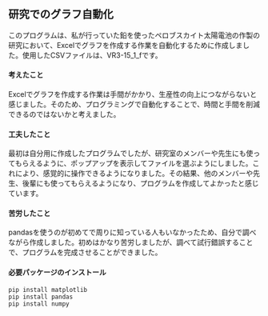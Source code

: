 ## 研究でのグラフ自動化

このプログラムは、私が行っていた鉛を使ったペロブスカイト太陽電池の作製の研究において、Excelでグラフを作成する作業を自動化するために作成しました。使用したCSVファイルは、VR3-15_1_fです。

#### 考えたこと

Excelでグラフを作成する作業は手間がかかり、生産性の向上につながらないと感じました。そのため、プログラミングで自動化することで、時間と手間を削減できるのではないかと考えました。

#### 工夫したこと

最初は自分用に作成したプログラムでしたが、研究室のメンバーや先生にも使ってもらえるように、ポップアップを表示してファイルを選ぶようにしました。これにより、感覚的に操作できるようになりました。その結果、他のメンバーや先生、後輩にも使ってもらえるようになり、プログラムを作成してよかったと感じています。

#### 苦労したこと

pandasを使うのが初めてで周りに知っている人もいなかったため、自分で調べながら作成しました。初めはかなり苦労しましたが、調べて試行錯誤することで、プログラムを完成させることができました。

#### 必要パッケージのインストール
```
pip install matplotlib
pip install pandas
pip install numpy

```
